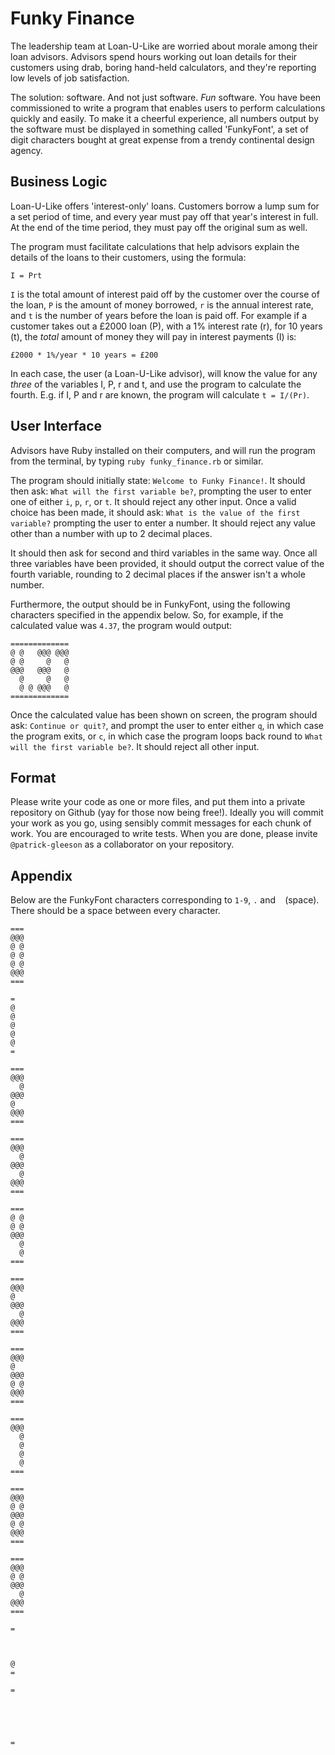 Funky Finance
===

The leadership team at Loan-U-Like are worried about morale among their loan advisors. Advisors spend hours working out loan details for their customers using drab, boring hand-held calculators, and they're reporting low levels of job satisfaction.

The solution: software. And not just software. _Fun_ software. You have been commissioned to write a program that enables users to perform calculations quickly and easily. To make it a cheerful experience, all numbers output by the software must be displayed in something called 'FunkyFont', a set of digit characters bought at great expense from a trendy continental design agency.

## Business Logic
Loan-U-Like offers 'interest-only' loans. Customers borrow a lump sum for a set period of time, and every year must pay off that year's interest in full. At the end of the time period, they must pay off the original sum as well.

The program must facilitate calculations that help advisors explain the details of the loans to their customers, using the formula:

```
I = Prt
```

`I` is the total amount of interest paid off by the customer over the course of the loan, `P` is the amount of money borrowed, `r` is the annual interest rate, and `t` is the number of years before the loan is paid off. For example if a customer takes out a £2000 loan (P), with a 1% interest rate (r), for 10 years (t), the _total_ amount of money they will pay in interest payments (I) is:

```
£2000 * 1%/year * 10 years = £200
```

In each case, the user (a Loan-U-Like advisor), will know the value for any _three_ of the variables I, P, r and t, and use the program to calculate the fourth. E.g. if I, P and r are known, the program will calculate `t = I/(Pr)`.

## User Interface
Advisors have Ruby installed on their computers, and will run the program from the terminal, by typing `ruby funky_finance.rb` or similar.

The program should initially state: `Welcome to Funky Finance!`. It should then ask: `What will the first variable be?`, prompting the user to enter one of either `i`, `p`, `r`, or `t`. It should reject any other input. Once a valid choice has been made, it should ask: `What is the value of the first variable?` prompting the user to enter a number. It should reject any value other than a number with up to 2 decimal places.

It should then ask for second and third variables in the same way. Once all three variables have been provided, it should output the correct value of the fourth variable, rounding to 2 decimal places if the answer isn't a whole number.

Furthermore, the output should be in FunkyFont, using the following characters specified in the appendix below. So, for example, if the calculated value was `4.37`, the program would output:

```
=============
@ @   @@@ @@@
@ @     @   @
@@@   @@@   @
  @     @   @
  @ @ @@@   @
=============
```

Once the calculated value has been shown on screen, the program should ask: `Continue or quit?`, and prompt the user to enter either `q`, in which case the program exits, or `c`, in which case the program loops back round to `What will the first variable be?`. It should reject all other input.

## Format
Please write your code as one or more files, and put them into a private repository on Github (yay for those now being free!). Ideally you will commit your work as you go, using sensibly commit messages for each chunk of work. You are encouraged to write tests. When you are done, please invite `@patrick-gleeson` as a collaborator on your repository.

## Appendix
Below are the FunkyFont characters corresponding to `1-9`, `.` and ` ` (space). There should be a space between every character.

```
===
@@@
@ @
@ @
@ @
@@@
===
```
```
=
@
@
@
@
@
=
```
```
===
@@@
  @
@@@
@
@@@
===
```
```
===
@@@
  @
@@@
  @
@@@
===
```
```
===
@ @
@ @ 
@@@
  @
  @
===
```
```
===
@@@
@ 
@@@
  @
@@@
===
```
```
===
@@@
@ 
@@@
@ @
@@@
===
```
```
===
@@@
  @
  @
  @
  @
===
```
```
===
@@@
@ @
@@@
@ @
@@@
===
```
```
===
@@@
@ @
@@@
  @
@@@
===
```
```
=



@
=
```
```
=





=
```